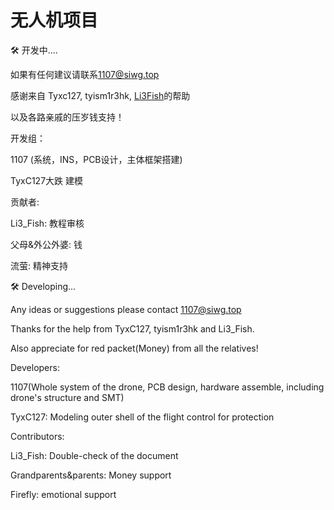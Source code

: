 # 无人机项目



🛠️  开发中....

如果有任何建议请联系[1107@siwg.top](mailto:1107@siwg.top)

感谢来自 Tyxc127, tyism1r3hk, [Li3Fish](https://github.com/LiPolymer/)的帮助

以及各路亲戚的压岁钱支持！

开发组：

1107 (系统，INS，PCB设计，主体框架搭建)

TyxC127大跌     建模

贡献者:

Li3_Fish: 教程审核

父母&外公外婆: 钱

流萤: 精神支持



🛠️ Developing...

Any ideas or suggestions please contact [1107@siwg.top](mailto:1107@siwg.top)

Thanks for the help from TyxC127, tyism1r3hk and Li3_Fish.

Also appreciate for red packet(Money) from all the relatives!

Developers:

1107(Whole system of the drone, PCB design, hardware assemble, including drone's structure and SMT)

TyxC127: Modeling outer shell of the flight control for protection

Contributors:

Li3_Fish: Double-check of the document

Grandparents&parents: Money support

Firefly: emotional support



